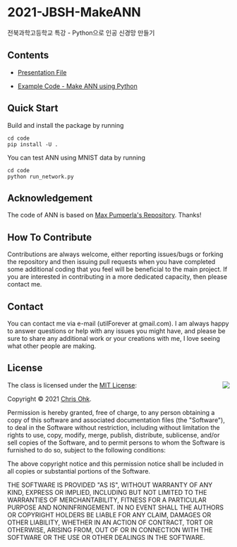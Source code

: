 # 2021-JBSH-MakeANN

전북과학고등학교 특강 - Python으로 인공 신경망 만들기

## Contents

- [Presentation File](./JBSH%20Special%20Lecture%20-%20Make%20ANN%20using%20Python.pdf)

- [Example Code - Make ANN using Python](./code)

## Quick Start

Build and install the package by running

```
cd code
pip install -U .
```

You can test ANN using MNIST data by running

```
cd code
python run_network.py
```

## Acknowledgement

The code of ANN is based on [Max Pumperla's Repository](https://github.com/maxpumperla/deep_learning_and_the_game_of_go). Thanks!

## How To Contribute

Contributions are always welcome, either reporting issues/bugs or forking the repository and then issuing pull requests when you have completed some additional coding that you feel will be beneficial to the main project. If you are interested in contributing in a more dedicated capacity, then please contact me.

## Contact

You can contact me via e-mail (utilForever at gmail.com). I am always happy to answer questions or help with any issues you might have, and please be sure to share any additional work or your creations with me, I love seeing what other people are making.

## License

<img align="right" src="http://opensource.org/trademarks/opensource/OSI-Approved-License-100x137.png">

The class is licensed under the [MIT License](http://opensource.org/licenses/MIT):

Copyright &copy; 2021 [Chris Ohk](http://www.github.com/utilForever).

Permission is hereby granted, free of charge, to any person obtaining a copy of this software and associated documentation files (the "Software"), to deal in the Software without restriction, including without limitation the rights to use, copy, modify, merge, publish, distribute, sublicense, and/or sell copies of the Software, and to permit persons to whom the Software is furnished to do so, subject to the following conditions:

The above copyright notice and this permission notice shall be included in all copies or substantial portions of the Software.

THE SOFTWARE IS PROVIDED "AS IS", WITHOUT WARRANTY OF ANY KIND, EXPRESS OR IMPLIED, INCLUDING BUT NOT LIMITED TO THE WARRANTIES OF MERCHANTABILITY, FITNESS FOR A PARTICULAR PURPOSE AND NONINFRINGEMENT. IN NO EVENT SHALL THE AUTHORS OR COPYRIGHT HOLDERS BE LIABLE FOR ANY CLAIM, DAMAGES OR OTHER LIABILITY, WHETHER IN AN ACTION OF CONTRACT, TORT OR OTHERWISE, ARISING FROM, OUT OF OR IN CONNECTION WITH THE SOFTWARE OR THE USE OR OTHER DEALINGS IN THE SOFTWARE.